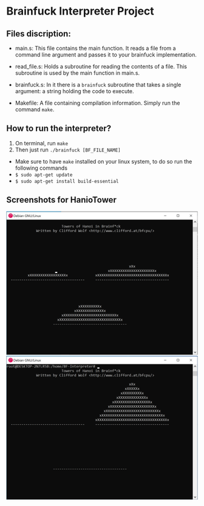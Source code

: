 # Brainfuck Interpreter Project

## Files discription:
 - main.s:
    This file contains the main function.
    It reads a file from a command line argument and passes it to your brainfuck implementation.

 - read_file.s:
    Holds a subroutine for reading the contents of a file.
    This subroutine is used by the main function in main.s.

 - brainfuck.s:
    In it there is a `brainfuck` subroutine that takes
    a single argument: a string holding the code to execute.

 - Makefile:
    A file containing compilation information. Simply run the command `make`.

## How to run the interpreter?
  1. On terminal, run `make`
  2. Then just run `./brainfuck [BF_FILE_NAME]`
  - Make sure to have `make` installed on your linux system, to do so run the following commands
  - `$ sudo apt-get update`
  - `$ sudo apt-get install build-essential`

## Screenshots for HanioTower
![alt text](Screenshots/screenshot2.png)
![alt text](Screenshots/screenshot1.png)
